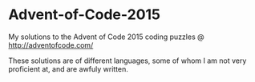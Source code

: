 # Advent-of-Code-2015
My solutions to the Advent of Code 2015 coding puzzles @ http://adventofcode.com/

These solutions are of different languages, some of whom I am not very proficient at, and are awfuly written.
